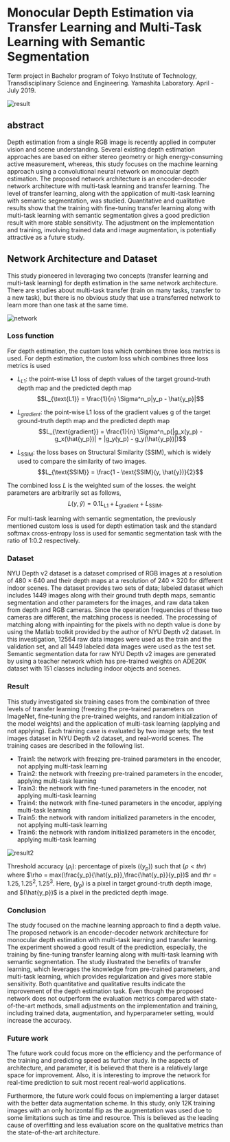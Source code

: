 # Monocular Depth Estimation via Transfer Learning and Multi-Task Learning with Semantic Segmentation
Term project in Bachelor program of Tokyo Institute of Technology, Transdisciplinary Science and Engineering. Yamashita Laboratory. April - July 2019.

![result](https://github.com/chawitzoon/independent-research-project/assets/29890414/efebcbb7-4dee-4ae7-afd1-304a43c47ad6)

## abstract
Depth estimation from a single RGB image is recently applied in computer vision and scene understanding. Several existing depth estimation approaches are based on either stereo geometry or high energy-consuming active measurement, whereas, this study focuses on the machine learning approach using a convolutional neural network on monocular depth estimation. The proposed network architecture is an encoder-decoder network architecture with multi-task learning and transfer learning. The level of transfer learning, along with the application of multi-task learning with semantic segmentation, was studied. Quantitative and qualitative results show that the training with fine-tuning transfer learning along with multi-task learning with semantic segmentation gives a good prediction result with more stable sensitivity. The adjustment on the implementation and training, involving trained data and image augmentation, is potentially attractive as a future study.

## Network Architecture and Dataset
This study pioneered in leveraging two concepts (transfer learning and multi-task learning) for depth estimation in the same network architecture. There are studies about multi-task transfer (train on many tasks, transfer to a new task), but there is no obvious study that use a transferred network to learn more than one task at the same time. 

![network](https://github.com/chawitzoon/independent-research-project/assets/29890414/5f2b7f08-ffa8-4c43-8116-2b41abd6d7dd)

### Loss function
For depth estimation, the custom loss which combines three loss metrics is used. For depth estimation, the custom loss which combines three loss metrics is used

- $L_{L1}$: the point-wise L1 loss of depth values of the target ground-truth depth map and the
predicted depth map
$$L_{\text{L1}} = \frac{1}{n} \Sigma^n_p|y_p - \hat{y_p}|$$

- $L_{gradient}$: the point-wise L1 loss of the gradient values g of the target ground-truth depth
map and the predicted depth map
$$L_{\text{gradient}} = \frac{1}{n} \Sigma^n_p(|g_x(y_p) - g_x(\hat{y_p})| + |g_y(y_p) - g_y(\hat{y_p})|)$$

- $L_{\text{SSIM}}$:  the loss bases on Structural Similarity (SSIM), which is widely used to compare the similarity of two images.
$$L_{\text{SSIM}} = \frac{1 - \text{SSIM}(y, \hat{y})}{2}$$


The combined loss $L$ is the weighted sum of the losses. the weight parameters are arbitrarily set as follows,
$$L(y, \hat{y}) = 0.1L_{\text{L1}} + L_{\text{gradient}} + L_{\text{SSIM}}.$$

For multi-task learning with semantic segmentation, the previously mentioned custom loss is used for depth estimation task and the standard softmax cross-entropy loss is used for semantic segmentation task with the ratio of 1:0.2 respectively.

### Dataset
NYU Depth v2 dataset is a dataset comprised of RGB images at a resolution of 480 × 640 and their depth maps at a resolution of 240 × 320 for different indoor scenes. The dataset provides two sets of data; labeled dataset which includes 1449 images along with their ground truth depth maps, semantic segmentation and other parameters for the images, and raw data taken from depth and RGB cameras. Since the operation frequencies of these two cameras are different, the matching process is needed. The processing of matching along with inpainting for the pixels with no depth value is done by using the Matlab toolkit provided by the author of NYU Depth v2 dataset. In this investigation, 12564 raw data images were used as the train and the validation set, and all 1449 labeled data images were used as the test set. Semantic segmentation data for raw NYU Depth v2 images are generated by using a teacher network which has pre-trained weights on ADE20K dataset with 151 classes including indoor objects and scenes.

### Result
This study investigated six training cases from the combination of three levels of transfer learning (freezing the pre-trained parameters on ImageNet, fine-tuning the pre-trained weights, and random initialization of the model weights) and the application of multi-task learning (applying and not applying). Each training case is evaluated by two image sets; the test images dataset in NYU Depth v2 dataset, and real-world scenes. The training cases are described in the following list.
- Train1: the network with freezing pre-trained parameters in the encoder, not applying multi-task learning
- Train2: the network with freezing pre-trained parameters in the encoder, applying multi-task learning
- Train3: the network with fine-tuned parameters in the encoder, not applying multi-task learning
- Train4: the network with fine-tuned parameters in the encoder, applying multi-task learning
- Train5: the network with random initialized parameters in the encoder, not applying multi-task learning
- Train6: the network with random initialized parameters in the encoder, applying multi-task learning

![result2](https://github.com/chawitzoon/independent-research-project/assets/29890414/f4a09126-3320-49f8-9066-ec681601ca53)

Threshold accuracy ($\rho_i$): percentage of pixels ($(y_p)$) such that ($\rho < thr$) where $\rho = max(\frac{y_p}{\hat{y_p}},\frac{\hat{y_p}}{y_p})$ and $thr = 1.25, 1.25^2, 1.25^3$. Here, ($y_p$) is a pixel in target ground-truth depth image, and $(\hat{y_p})$ is a pixel in the predicted depth image.

### Conclusion
The study focused on the machine learning approach to find a depth value. The proposed network is an encoder-decoder network architecture for monocular depth estimation with multi-task learning and transfer learning. The experiment showed a good result of the prediction, especially, the training by fine-tuning transfer learning along with multi-task learning with semantic segmentation. The study illustrated the benefits of transfer learning, which leverages the knowledge from pre-trained parameters, and multi-task learning, which provides regularization and gives more stable sensitivity. Both quantitative and qualitative results indicate the improvement of the depth estimation task. Even though the proposed network does not outperform the evaluation metrics compared with state-of-the-art methods, small adjustments on the implementation and training, including trained data, augmentation, and hyperparameter setting, would increase the accuracy. 

### Future work
The future work could focus more on the efficiency and the performance of the training and predicting speed as further study. In the aspects of architecture, and parameter, it is believed that there is a relatively large space for improvement. Also, it is interesting to improve the network for real-time prediction to suit most recent real-world applications.

Furthermore, the future work could focus on implementing a larger dataset with the better data augmentation scheme. In this study, only 12K training images with an only horizontal flip as the augmentation was used due to some limitations such as time and resource. This is believed as the leading cause of overfitting and less evaluation score on the qualitative metrics than the state-of-the-art architecture.
